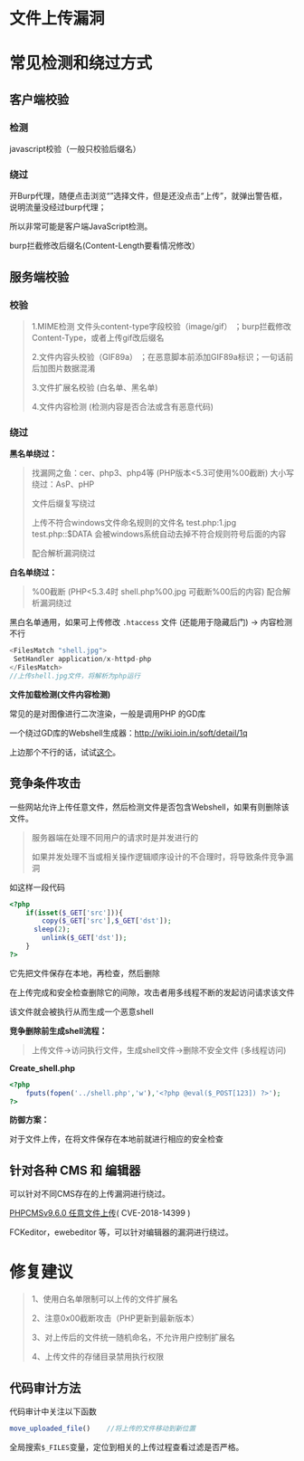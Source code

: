 # 文件上传漏洞

# 常见检测和绕过方式

## 客户端校验

### **检测**

javascript校验（一般只校验后缀名）

### **绕过**

开Burp代理，随便点击浏览“”选择文件，但是还没点击“上传”，就弹出警告框，说明流量没经过burp代理；

所以非常可能是客户端JavaScript检测。

burp拦截修改后缀名(Content-Length要看情况修改）

## 服务端校验

### **校验**

> 1.MIME检测 文件头content-type字段校验（image/gif）	；burp拦截修改Content-Type，或者上传gif改后缀名
>
> 2.文件内容头校验（GIF89a）												  ；在恶意脚本前添加GIF89a标识；一句话前后加图片数据混淆
>
> 3.文件扩展名校验  (白名单、黑名单)
>
> 4.文件内容检测 (检测内容是否合法或含有恶意代码) 

### **绕过**

**黑名单绕过：**

> 找漏网之鱼：cer、php3、php4等 (PHP版本<5.3可使用%00截断)
> 大小写绕过：AsP、pHP
>
> 文件后缀复写绕过
>
> 
>
> 上传不符合windows文件命名规则的文件名
> test.php:1.jpg
> test.php::$DATA
> 会被windows系统自动去掉不符合规则符号后面的内容
>
> 配合解析漏洞绕过

**白名单绕过：**

> %00截断 (PHP<5.3.4时 shell.php%00.jpg 可截断%00后的内容)
> 配合解析漏洞绕过

黑白名单通用，如果可上传修改 `.htaccess` 文件 (还能用于隐藏后门) -> 内容检测不行

```php
<FilesMatch "shell.jpg">
 SetHandler application/x-httpd-php
</FilesMatch>
//上传shell.jpg文件，将解析为php运行
```

**文件加载检测(文件内容检测)**

常见的是对图像进行二次渲染，一般是调用PHP 的GD库 

一个绕过GD库的Webshell生成器：http://wiki.ioin.in/soft/detail/1q

上边那个不行的话，试试[这个](https://github.com/RickGray/Bypass-PHP-GD-Process-To-RCE)。



## 竞争条件攻击

一些网站允许上传任意文件，然后检测文件是否包含Webshell，如果有则删除该文件。

> 服务器端在处理不同用户的请求时是并发进行的
>
> 如果并发处理不当或相关操作逻辑顺序设计的不合理时，将导致条件竞争漏洞

如这样一段代码

```php
<?php
	if(isset($_GET['src'])){
		copy($_GET['src'],$_GET['dst']);
      sleep(2);
		unlink($_GET['dst']);
	}
?>
```

它先把文件保存在本地，再检查，然后删除

在上传完成和安全检查删除它的间隙，攻击者用多线程不断的发起访问请求该文件

该文件就会被执行从而生成一个恶意shell

**竞争删除前生成shell流程：**

> 上传文件→访问执行文件，生成shell文件→删除不安全文件 	(多线程访问)

**Create_shell.php**

```php
<?php
	fputs(fopen('../shell.php','w'),'<?php @eval($_POST[123]) ?>');
?>
```

**防御方案：**

对于文件上传，在将文件保存在本地前就进行相应的安全检查

## 针对各种 CMS 和 编辑器

可以针对不同CMS存在的上传漏洞进行绕过。

[PHPCMSv9.6.0 任意文件上传](https://article.itxueyuan.com/kyWmXr)( CVE-2018-14399 )

FCKeditor，ewebeditor 等，可以针对编辑器的漏洞进行绕过。



# 修复建议

> 1、使用白名单限制可以上传的文件扩展名
>
> 2、注意0x00截断攻击（PHP更新到最新版本）
>
> 3、对上传后的文件统一随机命名，不允许用户控制扩展名
>
> 4、上传文件的存储目录禁用执行权限

## 代码审计方法

代码审计中关注以下函数

```php
move_uploaded_file()	//将上传的文件移动到新位置
```

全局搜索`$_FILES`变量，定位到相关的上传过程查看过滤是否严格。
